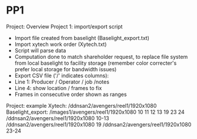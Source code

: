 # PP1

Project: Overview
Project 1: import/export script
- Import file created from baselight (Baselight_export.txt)
- Import xytech work order (Xytech.txt)
- Script will parse data
- Computation done to match shareholder request, to replace file system from local baselight to facility
storage (remember color correcter's prefer local storage for bandwidth issues)
- Export CSV file ('/' indicates columns):
- Line 1: Producer / Operator / job /notes
- Line 4: show location / frames to fix
- Frames in consecutive order shown as ranges


Project: example
Xytech:
/ddnsan2/avengers/reel1/1920x1080
Baselight_export:
/images1/avengers/reel1/1920x1080 10 11 12 13 19 23 24
/ddnsan2/avengers/reel1/1920x1080 10-13
/ddnsan2/avengers/reel1/1920x1080 19
/ddnsan2/avengers/reel1/1920x1080 23-24
